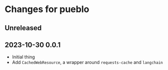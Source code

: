 # Changes for pueblo


## Unreleased

## 2023-10-30 0.0.1
- Initial thing
- Add `CachedWebResource`, a wrapper around `requests-cache` and `langchain`
